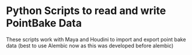 # Python Scripts to read and write PointBake Data

These scripts work with Maya and Houdini to import and export point bake data (best to use Alembic now as this was developed before alembic)
